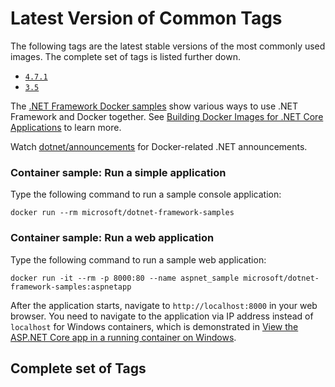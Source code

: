 # Latest Version of Common Tags

The following tags are the latest stable versions of the most commonly used images. The complete set of tags is listed further down.

- [`4.7.1`](https://github.com/Microsoft/dotnet-framework-docker/blob/master/4.7.1-windowsservercore-1709/runtime/Dockerfile)
- [`3.5`](https://github.com/Microsoft/dotnet-framework-docker/blob/master/3.5-windowsservercore-1709/runtime/Dockerfile)

The [.NET Framework Docker samples](https://github.com/Microsoft/dotnet-framework-docker/blob/master/samples/README.md) show various ways to use .NET Framework and Docker together. See [Building Docker Images for .NET Core Applications](https://docs.microsoft.com/dotnet/framework/docker/) to learn more.

Watch [dotnet/announcements](https://github.com/dotnet/announcements/labels/Docker) for Docker-related .NET announcements.

### Container sample: Run a simple application

Type the following command to run a sample console application:

```console
docker run --rm microsoft/dotnet-framework-samples
```

### Container sample: Run a web application

Type the following command to run a sample web application:

```console
docker run -it --rm -p 8000:80 --name aspnet_sample microsoft/dotnet-framework-samples:aspnetapp
```

After the application starts, navigate to `http://localhost:8000` in your web browser. You need to navigate to the application via IP address instead of `localhost` for Windows containers, which is demonstrated in [View the ASP.NET Core app in a running container on Windows](https://github.com/dotnet/dotnet-docker/blob/master/samples/aspnetapp/README.md#view-the-aspnet-core-app-in-a-running-container-on-windows).

## Complete set of Tags
